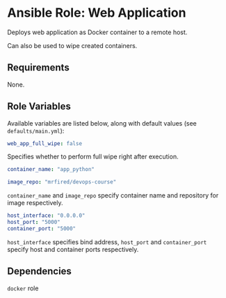 # Ansible Role: Web Application

Deploys web application as Docker container to a remote host.

Can also be used to wipe created containers.

## Requirements

None.

## Role Variables

Available variables are listed below, along with default values (see `defaults/main.yml`):

```yaml
web_app_full_wipe: false
```

Specifies whether to perform full wipe right after execution.

```yaml
container_name: "app_python"

image_repo: "mrfired/devops-course"
```

`container_name` and `image_repo` specify container name and repository for image respectively.

```yaml
host_interface: "0.0.0.0"
host_port: "5000"
container_port: "5000"
```

`host_interface` specifies bind address, `host_port` and `container_port` specify host and container ports respectively.

## Dependencies

`docker` role

